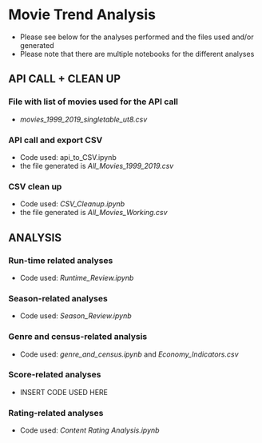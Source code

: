 # Movie Trend Analysis

* Please see below for the analyses performed and the files used and/or generated
* Please note that there are multiple notebooks for the different analyses

## **API CALL + CLEAN UP**
### File with list of movies used for the API call
* *movies_1999_2019_singletable_ut8.csv*

### API call and export CSV
* Code used: api_to_CSV.ipynb
* the file generated is *All_Movies_1999_2019.csv*

### CSV clean up
* Code used: *CSV_Cleanup.ipynb*
* the file generated is *All_Movies_Working.csv*


## **ANALYSIS**

### Run-time related analyses
* Code used: *Runtime_Review.ipynb*

### Season-related analyses
* Code used: *Season_Review.ipynb*

### Genre and census-related analysis
* Code used: *genre_and_census.ipynb* and *Economy_Indicators.csv*

### Score-related analyses
* INSERT CODE USED HERE

### Rating-related analyses
* Code used: *Content Rating Analysis.ipynb*
